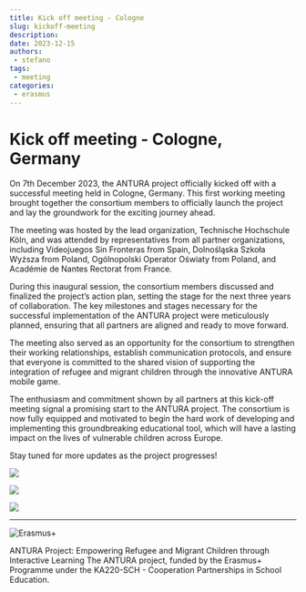 ```yaml
---
title: Kick off meeting - Cologne
slug: kickoff-meeting
description: 
date: 2023-12-15
authors: 
 - stefano
tags:
 - meeting
categories:
 - erasmus
---
```


# Kick off meeting - Cologne, Germany

On 7th December 2023, the ANTURA project officially kicked off with a successful meeting held in Cologne, Germany. This first working meeting brought together the consortium members to officially launch the project and lay the groundwork for the exciting journey ahead.

The meeting was hosted by the lead organization, Technische Hochschule Köln, and was attended by representatives from all partner organizations, including Videojuegos Sin Fronteras from Spain, Dolnośląska Szkoła Wyższa from Poland, Ogólnopolski Operator Oświaty from Poland, and Académie de Nantes Rectorat from France.

During this inaugural session, the consortium members discussed and finalized the project’s action plan, setting the stage for the next three years of collaboration. The key milestones and stages necessary for the successful implementation of the ANTURA project were meticulously planned, ensuring that all partners are aligned and ready to move forward.

The meeting also served as an opportunity for the consortium to strengthen their working relationships, establish communication protocols, and ensure that everyone is committed to the shared vision of supporting the integration of refugee and migrant children through the innovative ANTURA mobile game.

The enthusiasm and commitment shown by all partners at this kick-off meeting signal a promising start to the ANTURA project. The consortium is now fully equipped and motivated to begin the hard work of developing and implementing this groundbreaking educational tool, which will have a lasting impact on the lives of vulnerable children across Europe.

Stay tuned for more updates as the project progresses!

[![](https://blogger.googleusercontent.com/img/b/R29vZ2xl/AVvXsEgi88kMTN9zhQYjnh2mADdVE7tAKOnmxzeDk0nCTGwhNwFswktBGh4Swpo2-lzMJEp94_o-EwSAYqpnX0bbGP9wDn-1NQwkWFzhIKGy9YgQUdx4jnc1Z5e3cDP42Z-EaO3KgqwGSsCbNh3o3eMJzlxg4Q0TIaxq8Y-vxY4PJWM31EfQ-sTeSVHKnc-tC9U/s320/20231207%20meeting%202124.jpg)](https://blogger.googleusercontent.com/img/b/R29vZ2xl/AVvXsEgi88kMTN9zhQYjnh2mADdVE7tAKOnmxzeDk0nCTGwhNwFswktBGh4Swpo2-lzMJEp94_o-EwSAYqpnX0bbGP9wDn-1NQwkWFzhIKGy9YgQUdx4jnc1Z5e3cDP42Z-EaO3KgqwGSsCbNh3o3eMJzlxg4Q0TIaxq8Y-vxY4PJWM31EfQ-sTeSVHKnc-tC9U/s4032/20231207%20meeting%202124.jpg)

  
[![](https://blogger.googleusercontent.com/img/b/R29vZ2xl/AVvXsEhcu2DEvI3Qn-Yj7ftps7U9pPqFCMpKK5vV65qZ8p5QrfexAkzRsxLeeWuEAuQW2k_GL19HGNNnov4DRvFGc27NJxna-dv_W2duo-nj2BbYlePxs9J3ExK2sYmdfEmaaRp_YdmT71ChkQcCXGZIZsi67QCiaCjkQrfeha-0TG7tuVO9-DIZjCrh0waqb5k/s320/IMG_9055.jpeg)](https://blogger.googleusercontent.com/img/b/R29vZ2xl/AVvXsEhcu2DEvI3Qn-Yj7ftps7U9pPqFCMpKK5vV65qZ8p5QrfexAkzRsxLeeWuEAuQW2k_GL19HGNNnov4DRvFGc27NJxna-dv_W2duo-nj2BbYlePxs9J3ExK2sYmdfEmaaRp_YdmT71ChkQcCXGZIZsi67QCiaCjkQrfeha-0TG7tuVO9-DIZjCrh0waqb5k/s4032/IMG_9055.jpeg)

[![](https://blogger.googleusercontent.com/img/b/R29vZ2xl/AVvXsEiI6D7MgdhJqZnVg7D2q0BT0cubI3aGNxZmNEsMazbzTcTVzRluXaZDoFkDyR61A-wmej7eSRItY66R1rNJonhhPQYvWMMLjsyQ9YKpoHIoU987cfL1TZ-gX56gPAH-Kv4rmOvAOABLoiXMmcNOiTTg7TO98cex-iU-ZeYbPL_C4BfKX1C59ylkEZBkUwM/s320/20231207%20meeting%202119.jpg)](https://blogger.googleusercontent.com/img/b/R29vZ2xl/AVvXsEiI6D7MgdhJqZnVg7D2q0BT0cubI3aGNxZmNEsMazbzTcTVzRluXaZDoFkDyR61A-wmej7eSRItY66R1rNJonhhPQYvWMMLjsyQ9YKpoHIoU987cfL1TZ-gX56gPAH-Kv4rmOvAOABLoiXMmcNOiTTg7TO98cex-iU-ZeYbPL_C4BfKX1C59ylkEZBkUwM/s4032/20231207%20meeting%202119.jpg)

---

![Erasmus+](../../../assets/img/blog/Co-fundedbytheEU.webp)

ANTURA Project: Empowering Refugee and Migrant Children through Interactive Learning The ANTURA project, funded by the Erasmus+ Programme under the KA220-SCH - Cooperation Partnerships in School Education.
